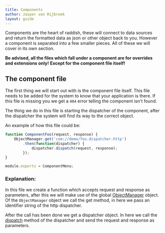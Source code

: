 ```yaml
---
title: Components
author: Jasper van Rijbroek
layout: guide
---
```


Components are the heart of raddish, these will connect to data sources and return the formatted data as json or other object back to you.
However a component is separated into a few smaller pieces. All of these we will cover in its own section.

**Be advised, all the files which fall under a component are for overrides and extensions only!**
**Except for the component file itself!**

## The component file
The first thing we will start out with is the component file itself. This file needs to be added for the system to know that your application is there.
If this file is missing you we get a ```404``` error telling the component isn't found.

The thing we do in this file is starting the dispatcher of the component, after the dispatcher the system will find its way to the correct object.

An example of how this file could be:

```javascript
function ComponentFoo(request, response) {
    ObjectManager.get('com://demo/foo.dispatcher.http')
        .then(function(dispatcher) {
            dispatcher.dispatch(request, response);
        });
}

module.exports = ComponentMenu;
```

### Explanation:  
In this file we create a function which accepts request and response as parameters,
after this we will make use of the global [ObjectManager](/api/raddish/object/manager.html) object.
Of the ```ObjectManager``` object we call the get method, in here we pass an identifier string of the http dispatcher.

After the call has been done we get a dispatcher object. In here we call the [dispatch](/api/raddish/dispatcher/http.html#dispatch) method of the dispatcher and send the request and response as parameters.